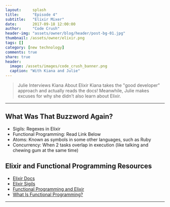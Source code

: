 ```yaml
---
layout:     splash
title:      "Episode 4"
subtitle:   "Elixir Mixer"
date:       2017-09-18 12:00:00
author:     "Code Crush"
header-img: "assets/owner/blog/header/post-bg-01.jpg"
thumbnail: /assets/owner/elixir.png
tags: []
category: [new technology]
comments: true
share: true
header:
  image: /assets/images/code_crush_banner.png
  caption: "With Kiana and Julie"
---
```


>Julie Interviews Kiana About Elixir
Kiana takes the "good developer" approach and actually reads the docs! Meanwhile, Julie makes excuses for why she didn't also learn about Elixir.

---
## What Was That Buzzword Again?
* Sigils: Regexes in Elixir
* Functional Programming: Read Link Below
* Atoms: Known as symbols in some other languages, such as Ruby
* Concurrency: When 2 tasks overlap in execution (like talking and chewing gum
  at the same time)


## Elixir and Functional Programming Resources

* [Elixir Docs](https://elixir-lang.org/)
* [Elixir Sigils](https://medium.com/blackode/write-your-own-sigils-elixir-ce648f531211)
* [Functional Programming and Elixir](https://medium.com/making-internets/functional-programming-elixir-pt-1-the-basics-bd3ce8d68f1b)
* [What Is Functional Programming?](http://blog.jenkster.com/2015/12/what-is-functional-programming.html)

___
